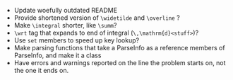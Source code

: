 - Update woefully outdated README
- Provide shortened version of `\widetilde` and `\overline` ?
- Make `\integral` shorter, like `\summ`?
- `\wrt` tag that expands to end of integral (`\,\mathrm{d}<stuff>`)?
- Use `set` members to speed up key lookup?
- Make parsing functions that take a ParseInfo as a reference members of ParseInfo, and make it a class
- Have errors and warnings reported on the line the problem starts on, not the one it ends on.
